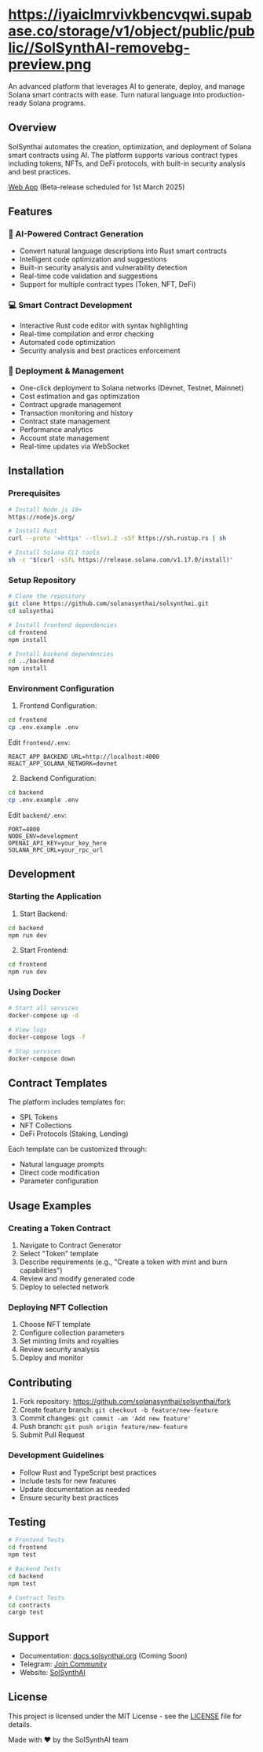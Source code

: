 # https://iyaiclmrvivkbencvqwi.supabase.co/storage/v1/object/public/public//SolSynthAI-removebg-preview.png

An advanced platform that leverages AI to generate, deploy, and manage Solana smart contracts with ease. Turn natural language into production-ready Solana programs.

## Overview

SolSynthai automates the creation, optimization, and deployment of Solana smart contracts using AI. The platform supports various contract types including tokens, NFTs, and DeFi protocols, with built-in security analysis and best practices.

[Web App](https://solsynthai.org) (Beta-release scheduled for 1st March 2025)

## Features

### 🤖 AI-Powered Contract Generation
- Convert natural language descriptions into Rust smart contracts
- Intelligent code optimization and suggestions
- Built-in security analysis and vulnerability detection
- Real-time code validation and suggestions
- Support for multiple contract types (Token, NFT, DeFi)

### 💻 Smart Contract Development
- Interactive Rust code editor with syntax highlighting
- Real-time compilation and error checking
- Automated code optimization
- Security analysis and best practices enforcement

### 🚀 Deployment & Management
- One-click deployment to Solana networks (Devnet, Testnet, Mainnet)
- Cost estimation and gas optimization
- Contract upgrade management
- Transaction monitoring and history
- Contract state management
- Performance analytics
- Account state management
- Real-time updates via WebSocket

## Installation

### Prerequisites
```bash
# Install Node.js 18+
https://nodejs.org/

# Install Rust
curl --proto '=https' --tlsv1.2 -sSf https://sh.rustup.rs | sh

# Install Solana CLI tools
sh -c "$(curl -sSfL https://release.solana.com/v1.17.0/install)"
```

### Setup Repository
```bash
# Clone the repository
git clone https://github.com/solanasynthai/solsynthai.git
cd solsynthai

# Install frontend dependencies
cd frontend
npm install

# Install backend dependencies
cd ../backend
npm install
```

### Environment Configuration

1. Frontend Configuration:
```bash
cd frontend
cp .env.example .env
```

Edit `frontend/.env`:
```env
REACT_APP_BACKEND_URL=http://localhost:4000
REACT_APP_SOLANA_NETWORK=devnet
```

2. Backend Configuration:
```bash
cd backend
cp .env.example .env
```

Edit `backend/.env`:
```env
PORT=4000
NODE_ENV=development
OPENAI_API_KEY=your_key_here
SOLANA_RPC_URL=your_rpc_url
```

## Development

### Starting the Application

1. Start Backend:
```bash
cd backend
npm run dev
```

2. Start Frontend:
```bash
cd frontend
npm run dev
```

### Using Docker
```bash
# Start all services
docker-compose up -d

# View logs
docker-compose logs -f

# Stop services
docker-compose down
```

## Contract Templates

The platform includes templates for:
- SPL Tokens
- NFT Collections
- DeFi Protocols (Staking, Lending)

Each template can be customized through:
- Natural language prompts
- Direct code modification
- Parameter configuration

## Usage Examples

### Creating a Token Contract
1. Navigate to Contract Generator
2. Select "Token" template
3. Describe requirements (e.g., "Create a token with mint and burn capabilities")
4. Review and modify generated code
5. Deploy to selected network

### Deploying NFT Collection
1. Choose NFT template
2. Configure collection parameters
3. Set minting limits and royalties
4. Review security analysis
5. Deploy and monitor

## Contributing

1. Fork repository: https://github.com/solanasynthai/solsynthai/fork
2. Create feature branch: `git checkout -b feature/new-feature`
3. Commit changes: `git commit -am 'Add new feature'`
4. Push branch: `git push origin feature/new-feature`
5. Submit Pull Request

### Development Guidelines
- Follow Rust and TypeScript best practices
- Include tests for new features
- Update documentation as needed
- Ensure security best practices

## Testing

```bash
# Frontend Tests
cd frontend
npm test

# Backend Tests
cd backend
npm test

# Contract Tests
cd contracts
cargo test
```


## Support

- Documentation: [docs.solsynthai.org](https://docs.solsynthai.org) (Coming Soon)
- Telegram: [Join Community](https://t.me/solanasynthai)
- Website: [SolSynthAI](https://solsynthai.org)

## License

This project is licensed under the MIT License - see the [LICENSE](LICENSE) file for details.

Made with ❤️ by the SolSynthAI team
